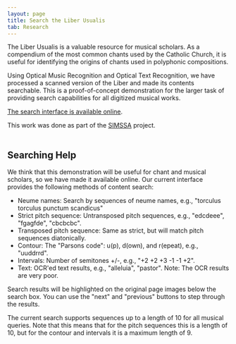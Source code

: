 ```yaml
---
layout: page
title: Search the Liber Usualis
tab: Research
---
```


The Liber Usualis is a valuable resource for musical scholars. As a compendium of the most common chants used by the Catholic Church, it is useful for identifying the origins of chants used in polyphonic compositions.  

Using Optical Music Recognition and Optical Text Recognition, we have processed a scanned version of the Liber and made its contents searchable. This is a proof-of-concept demonstration for the larger task of providing search capabilities for all digitized musical works.  

[The search interface is available online](http://liber.simssa.ca/).  

This work was done as part of the [SIMSSA](https://simssa.ca/) project.  
<br>

## Searching Help

We think that this demonstration will be useful for chant and musical scholars, so we have made it available online. Our current interface provides the following methods of content search:

* Neume names: Search by sequences of neume names, e.g., "torculus torculus punctum scandicus"
* Strict pitch sequence: Untransposed pitch sequences, e.g., "edcdeee", "fgagfde", "cbcbcbc".
* Transposed pitch sequence: Same as strict, but will match pitch sequences diatonically.
* Contour: The "Parsons code": u(p), d(own), and r(epeat), e.g., "uuddrrd".
* Intervals: Number of semitones +/-, e.g., "+2 +2 +3 -1 -1 +2".
* Text: OCR'ed text results, e.g., "alleluia", "pastor". Note: The OCR results are very poor.

Search results will be highlighted on the original page images below the search box. You can use the "next" and "previous" buttons to step through the results.

The current search supports sequences up to a length of 10 for all musical queries. Note that this means that for the pitch sequences this is a length of 10, but for the contour and intervals it is a maximum length of 9.
